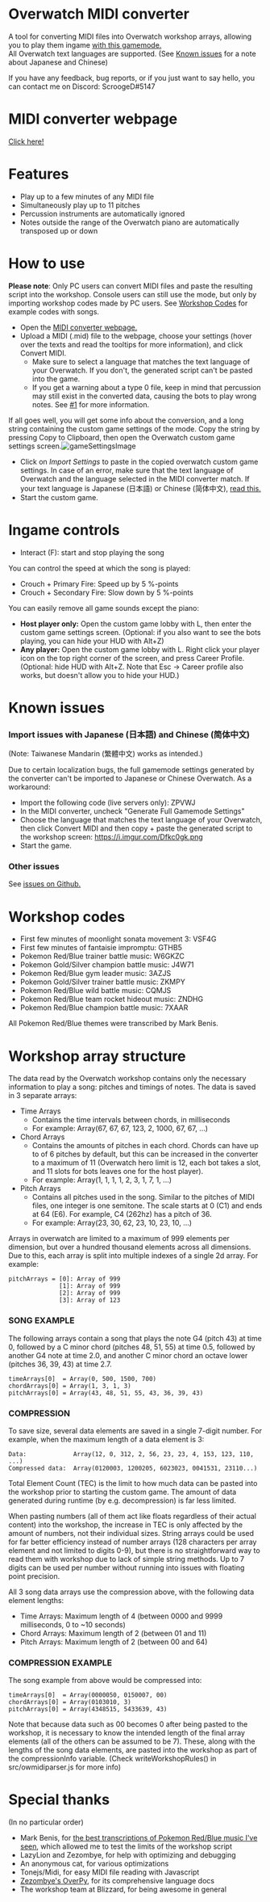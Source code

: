 # Overwatch MIDI converter
A tool for converting MIDI files into Overwatch workshop arrays, allowing you to play them ingame [with this gamemode.](https://workshop.codes/ZPVWJ)  
All Overwatch text languages are supported. (See [Known issues](#known-issues) for a note about Japanese and Chinese)  

If you have any feedback, bug reports, or if you just want to say hello, you can contact me on Discord: ScroogeD#5147

# MIDI converter webpage
[Click here!](https://scrooged2.github.io/owmidiconverter/converter)

# Features

- Play up to a few minutes of any MIDI file
- Simultaneously play up to 11 pitches
- Percussion instruments are automatically ignored
- Notes outside the range of the Overwatch piano are automatically transposed up or down

# How to use
**Please note**: Only PC users can convert MIDI files and paste the resulting script into the workshop. Console users can still use the mode, but only by importing workshop codes made by PC users. See [Workshop Codes](#workshop-codes) for example codes with songs.
- Open the [MIDI converter webpage.](https://scrooged2.github.io/owmidiconverter/converter)
- Upload a MIDI (.mid) file to the webpage, choose your settings (hover over the texts and read the tooltips for more information), and click Convert MIDI.
  - Make sure to select a language that matches the text language of your Overwatch. If you don't, the generated script can't be pasted into the game.
  - If you get a warning about a type 0 file, keep in mind that percussion may still exist in the converted data, causing the bots to play wrong notes. See [#1](https://github.com/ScroogeD2/owmidiconverter/issues/1) for more information.

If all goes well, you will get some info about the conversion, and a long string containing the custom game settings of the mode. Copy the string by pressing Copy to Clipboard, then open the Overwatch custom game settings screen.![gameSettingsImage](https://i.imgur.com/OqkaGqe.png)  

- Click on *Import Settings* to paste in the copied overwatch custom game settings. In case of an error, make sure that the text language of Overwatch and the language selected in the MIDI converter match. If your text language is Japanese (日本語) or Chinese (简体中文), [read this.](#known-issues)
- Start the custom game.


# Ingame controls

- Interact (F): start and stop playing the song

You can control the speed at which the song is played:
- Crouch + Primary Fire: Speed up by 5 %-points
- Crouch + Secondary Fire: Slow down by 5 %-points  

You can easily remove all game sounds except the piano:
- **Host player only:** Open the custom game lobby with L, then enter the custom game settings screen. (Optional: if you also want to see the bots playing, you can hide your HUD with Alt+Z)
- **Any player:** Open the custom game lobby with L. Right click your player icon on the top right corner of the screen, and press Career Profile. (Optional: hide HUD with Alt+Z. Note that Esc -> Career profile also works, but doesn't allow you to hide your HUD.)


# Known issues

### Import issues with Japanese (日本語) and Chinese (简体中文)
(Note: Taiwanese Mandarin (繁體中文) works as intended.)  

Due to certain localization bugs, the full gamemode settings generated by the converter can't be imported to Japanese or Chinese Overwatch. As a workaround:
  - Import the following code (live servers only): ZPVWJ
  - In the MIDI converter, uncheck "Generate Full Gamemode Settings"
  - Choose the language that matches the text language of your Overwatch, then click Convert MIDI and then copy + paste the generated script to the workshop screen: https://i.imgur.com/Dfkc0gk.png
  - Start the game.

### Other issues
See [issues on Github.](https://github.com/ScroogeD2/owmidiconverter/issues)  


# Workshop codes
- First few minutes of moonlight sonata movement 3: VSF4G  
- First few minutes of fantaisie impromptu: GTHB5  
- Pokemon Red/Blue trainer battle music: W6GKZC  
- Pokemon Gold/Silver champion battle music: J4W71  
- Pokemon Red/Blue gym leader music: 3AZJS  
- Pokemon Gold/Silver trainer battle music: ZKMPY  
- Pokemon Red/Blue wild battle music: CQMJS  
- Pokemon Red/Blue team rocket hideout music: ZNDHG  
- Pokemon Red/Blue champion battle music: 7XAAR  

All Pokemon Red/Blue themes were transcribed by Mark Benis.



# Workshop array structure

The data read by the Overwatch workshop contains only the necessary information to play a song: pitches and timings of notes. The data is saved in 3 separate arrays: 

- Time Arrays
  - Contains the time intervals between chords, in milliseconds
  - For example: Array(67, 67, 67, 123, 2, 1000, 67, 67, ...)
- Chord Arrays
  - Contains the amounts of pitches in each chord. Chords can have up to of 6 pitches by default, but this can be increased in the converter to a maximum of 11 (Overwatch hero limit is 12, each bot takes a slot, and 11 slots for bots leaves one for the host player).
  - For example: Array(1, 1, 1, 1, 2, 3, 1, 7, 1, ...)
- Pitch Arrays
  - Contains all pitches used in the song. Similar to the pitches of MIDI files, one integer is one semitone. The scale starts at 0 (C1) and ends at 64 (E6). For example, C4 (262hz) has a pitch of 36.
  - For example: Array(23, 30, 62, 23, 10, 23, 10, ...)

Arrays in overwatch are limited to a maximum of 999 elements per dimension, but over a hundred thousand elements across all dimensions. Due to this, each array is split into multiple indexes of a single 2d array. For example:
```
pitchArrays = [0]: Array of 999
              [1]: Array of 999
              [2]: Array of 999
              [3]: Array of 123
```

### SONG EXAMPLE
The following arrays contain a song that plays the note G4 (pitch 43) at time 0, followed by a C minor chord (pitches 48, 51, 55) at time 0.5, followed by another G4 note at time 2.0, and another C minor chord an octave lower (pitches 36, 39, 43) at time 2.7.

```
timeArrays[0]  = Array(0, 500, 1500, 700)
chordArrays[0] = Array(1, 3, 1, 3)
pitchArrays[0] = Array(43, 48, 51, 55, 43, 36, 39, 43)
```

### COMPRESSION

To save size, several data elements are saved in a single 7-digit number. For example, when the maximum length of a data element is 3:

```
Data:             Array(12, 0, 312, 2, 56, 23, 23, 4, 153, 123, 110, ...)  
Compressed data:  Array(0120003, 1200205, 6023023, 0041531, 23110...)
```

Total Element Count (TEC) is the limit to how much data can be pasted into the workshop prior to starting the custom game.
The amount of data generated during runtime (by e.g. decompression) is far less limited.

When pasting numbers (all of them act like floats regardless of their actual content) into the workshop, the increase in TEC is only affected by 
the amount of numbers, not their individual sizes. String arrays could be used for far better efficiency instead of number arrays
(128 characters per array element and not limited to digits 0-9), but there is no straightforward way to read them 
with workshop due to lack of simple string methods. Up to 7 digits can be used per number without running into issues with floating point precision. 

All 3 song data arrays use the compression above, with the following data element lengths:

- Time Arrays: Maximum length of 4 (between 0000 and 9999 milliseconds, 0 to ~10 seconds)
- Chord Arrays: Maximum length of 2 (between 01 and 11)
- Pitch Arrays: Maximum length of 2 (between 00 and 64)

### COMPRESSION EXAMPLE

The song example from above would be compressed into:
```
timeArrays[0]  = Array(0000050, 0150007, 00)
chordArrays[0] = Array(0103010, 3)
pitchArrays[0] = Array(4348515, 5433639, 43)
```

Note that because data such as 00 becomes 0 after being pasted to the workshop, it is necessary to know the intended length of the final array elements (all of the others can be assumed to be 7). These, along with the lengths of the song data elements, are pasted into the workshop as part of the compressionInfo variable. (Check writeWorkshopRules() in src/owmidiparser.js for more info) 

# Special thanks
(In no particular order)
- Mark Benis, for [the best transcriptions of Pokemon Red/Blue music I've seen](https://youtu.be/2WG9V6C1Aew), which allowed me to test the limits of the workshop script
- LazyLion and Zezombye, for help with optimizing and debugging
- An anonymous cat, for various optimizations
- Tonejs/Midi, for easy MIDI file reading with Javascript
- [Zezombye's OverPy](https://github.com/Zezombye/overpy), for its comprehensive language docs
- The workshop team at Blizzard, for being awesome in general
